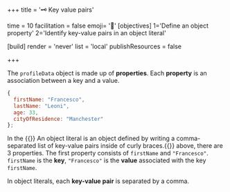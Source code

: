 +++
title = '🗝️ Key value pairs'

time = 10
facilitation = false
emoji= '🧩'
[objectives]
    1='Define an object property'
    2='Identify key-value pairs in an object literal'

[build]
  render = 'never'
  list = 'local'
  publishResources = false

+++

The `profileData` object is made up of **properties**.
Each **property** is an association between a key and a value.

```js
{
  firstName: "Francesco",
  lastName: "Leoni",
  age: 33,
  cityOfResidence: "Manchester"
};
```

In the {{<tooltip title="object literal">}} An object literal is an object defined by writing a comma-separated list of key-value pairs inside of curly braces.{{</tooltip>}} above, there are 3 properties. The first property consists of `firstName` and `"Francesco"`. `firstName` is the **key**, `"Francesco"` is the **value** associated with the key `firstName`.

In object literals, each **key-value pair** is separated by a comma.
